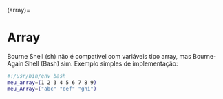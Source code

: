 (array)=
        
# Array

Bourne Shell (sh) não é compatível com variáveis tipo array, mas Bourne-Again Shell (Bash) sim. Exemplo simples de implementação:

```bash
#!/usr/bin/env bash
meu_array=(1 2 3 4 5 6 7 8 9)
meu_Array=("abc" "def" "ghi")
```

